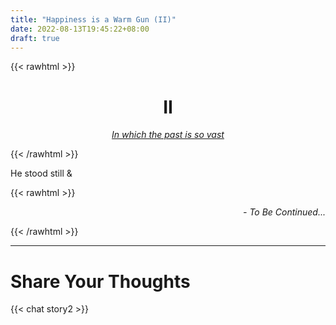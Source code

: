 ```yaml
---
title: "Happiness is a Warm Gun (II)"
date: 2022-08-13T19:45:22+08:00
draft: true
---
```


{{< rawhtml >}}
<h1 style="text-align: center;">II</h1>
<p style="text-align: center; font-style: italic;text-decoration: underline;">In which the past is so vast</p>

{{< /rawhtml >}}

He stood still &


{{< rawhtml >}}
<p style="text-align: right; font-style: italic;">- To Be Continued...</p>

{{< /rawhtml >}}

---
# Share Your Thoughts
{{< chat story2 >}} 